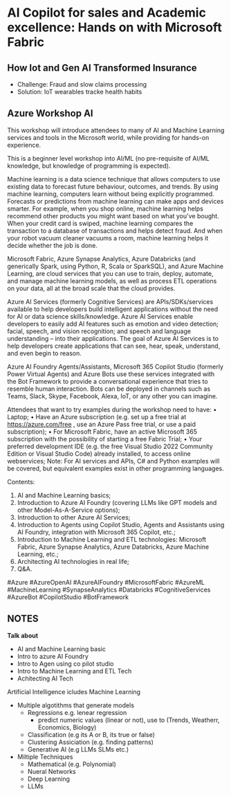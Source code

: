 # AI Copilot for sales and Academic excellence: Hands on with Microsoft Fabric

## How Iot and Gen AI Transformed Insurance

- Challenge: Fraud and slow claims processing
- Solution: IoT wearables tracke health habits

## Azure Workshop AI

This workshop will introduce attendees to many of AI and Machine Learning services and tools in the Microsoft world, while providing for hands-on experience.

This is a beginner level workshop into AI/ML (no pre-requisite of AI/ML knowledge, but knowledge of programming is expected).

Machine learning is a data science technique that allows computers to use existing data to forecast future behaviour, outcomes, and trends. By using machine learning, computers learn without being explicitly programmed. Forecasts or predictions from machine learning can make apps and devices smarter. For example, when you shop online, machine learning helps recommend other products you might want based on what you've bought. When your credit card is swiped, machine learning compares the transaction to a database of transactions and helps detect fraud. And when your robot vacuum cleaner vacuums a room, machine learning helps it decide whether the job is done.

Microsoft Fabric, Azure Synapse Analytics, Azure Databricks (and generically Spark, using Python, R, Scala or SparkSQL), and Azure Machine Learning, are cloud services that you can use to train, deploy, automate, and manage machine learning models, as well as process ETL operations on your data, all at the broad scale that the cloud provides.

Azure AI Services (formerly Cognitive Services) are APIs/SDKs/services available to help developers build intelligent applications without the need for AI or data science skills/knowledge. Azure AI Services enable developers to easily add AI features such as emotion and video detection; facial, speech, and vision recognition; and speech and language understanding – into their applications. The goal of Azure AI Services is to help developers create applications that can see, hear, speak, understand, and even begin to reason.

Azure AI Foundry Agents/Assistants, Microsoft 365 Copilot Studio (formerly Power Virtual Agents) and Azure Bots use these services integrated with the Bot Framework to provide a conversational experience that tries to resemble human interaction. Bots can be deployed in channels such as Teams, Slack, Skype, Facebook, Alexa, IoT, or any other you can imagine.

Attendees that want to try examples during the workshop need to have:
• Laptop;
• Have an Azure subscription (e.g. set up a free trial at https://azure.com/free , use an Azure Pass free trial, or use a paid subscription);
• For Microsoft Fabric, have an active Microsoft 365 subscription with the possibility of starting a free Fabric Trial;
• Your preferred development IDE (e.g. the free Visual Studio 2022 Community Edition or Visual Studio Code) already installed, to access online webservices;
Note: For AI services and APIs, C# and Python examples will be covered, but equivalent examples exist in other programming languages.

Contents:

1. AI and Machine Learning basics;
2. Introduction to Azure AI Foundry (covering LLMs like GPT models and other Model-As-A-Service options);
3. Introduction to other Azure AI Services;
4. Introduction to Agents using Copilot Studio, Agents and Assistants using AI Foundry, integration with Microsoft 365 Copilot, etc.;
5. Introduction to Machine Learning and ETL technologies: Microsoft Fabric, Azure Synapse Analytics, Azure Databricks, Azure Machine Learning, etc.;
6. Architecting AI technologies in real life;
7. Q&A.

#Azure #AzureOpenAI #AzureAIFoundry #MicrosoftFabric #AzureML #MachineLearning #SynapseAnalytics #Databricks #CognitiveServices #AzureBot #CopilotStudio #BotFramework

## NOTES

**Talk about**

- AI and Machine Learning basic
- Intro to azure AI Foundry
- Intro to Agen using co pilot studio
- Intro to Machine Learning and ETL Tech
- Achitecting AI Tech

Artificial Intelligence icludes Machine Learning

- Multiple algotithms that generate models
  - Regressions e.g. lenear regression
    - predict numeric values (linear or not), use to (Trends, Weatherr, Economics, Biology)
  - Classification (e.g its A or B, its true or false)
  - Clustering Assiciation (e.g. finding patterns)
  - Generative AI (e.g LLMs SLMs etc.)
- Miltiple Techniques
  - Mathematical (e.g. Polynomial)
  - Nueral Networks
  - Deep Learning
  - LLMs
